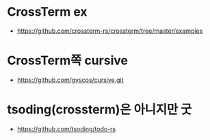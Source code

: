 # CrossTerm ex
- https://github.com/crossterm-rs/crossterm/tree/master/examples

# CrossTerm쪽 cursive

- https://github.com/gyscos/cursive.git

# tsoding(crossterm)은 아니지만 굿
- https://github.com/tsoding/todo-rs


